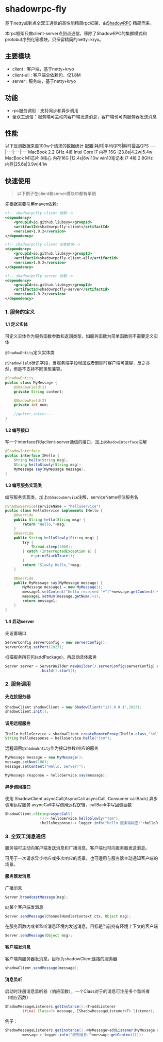 # shadowrpc-fly

基于netty点到点全双工通信的高性能精简rpc框架，由[ShadowRPC](https://github.com/Liubsyy/ShadowRPC) 精简而来。

本rpc框架只做client-server点到点通信，移除了ShadowRPC的集群模式和protobuf序列化等模块，只保留精简的netty+kryo。

## 主要模块
- client : 客户端，基于netty+kryo
- client-all : 客户端全依赖包，仅1.8M
- server : 服务端，基于netty+kryo


## 功能
- rpc服务调用：支持同步和异步调用
- 全双工通信：服务端可主动向客户端发送消息，客户端也可向服务器发送消息

## 性能
以下压测数据来自100w个请求的数据统计
配置|耗时|平均QPS|瞬时最高QPS
---|---|---|---
MacBook 2.2 GHz 4核 Intel Core i7 内存 16G |23.8s|4.2w|5.4w
MacBook M1芯片 8核心 内存16G |12.4s|8w|10w
win10笔记本 i7 4核 2.8GHz 内存|25.6s|3.9w|4.1w


## 快速使用

> 以下例子在client和server模块中都有单侧

先根据需要引用maven依赖: 

```xml
<!-- shadowrpcfly client 依赖-->
<dependency>
    <groupId>io.github.liubsyy</groupId>
    <artifactId>shadowrpcfly-client</artifactId>
    <version>1.0.2</version>
</dependency>
```

```xml
<!-- shadowrpcfly client 全依赖包-->
<dependency>
    <groupId>io.github.liubsyy</groupId>
    <artifactId>shadowrpcfly-client-all</artifactId>
    <version>1.0.2</version>
</dependency>
```

```xml
<!-- shadowrpcfly server 依赖-->
<dependency>
    <groupId>io.github.liubsyy</groupId>
    <artifactId>shadowrpcfly-server</artifactId>
    <version>1.0.2</version>
</dependency>
```


### 1. 服务的定义

#### 1.1 定义实体

可定义实体作为服务函数参数和返回类型，如服务函数为简单函数则不需要定义实体

`@ShadowEntity`定义实体类

`@ShadowField`标识字段，当服务端字段增加或者删除时客户端可兼容，反之亦然，但是不支持不同类型兼容。

```java
@ShadowEntity
public class MyMessage {
    @ShadowField(1)
    private String content;

    @ShadowField(2)
    private int num;
    
    //getter,setter...
}
```

#### 1.2 编写接口

写一个interface作为client-server通信的接口，加上`@ShadowInterface`注解

```java
@ShadowInterface
public interface IHello {
    String hello(String msg);
    String helloSlowly(String msg);
    MyMessage say(MyMessage message);
}
```

#### 1.3 编写服务实现类

编写服务实现类，加上`@ShadowService`注解，serviceName标注服务名

```java
@ShadowService(serviceName = "helloservice")
public class HelloService implements IHello {
    @Override
    public String hello(String msg) {
        return "Hello,"+msg;
    }
    @Override
    public String helloSlowly(String msg) {
        try {
            Thread.sleep(3000);
        } catch (InterruptedException e) {
            e.printStackTrace();
        }
        return "Slowly Hello,"+msg;
    }

    @Override
    public MyMessage say(MyMessage message) {
        MyMessage message1 = new MyMessage();
        message1.setContent("hello received "+"("+message.getContent()+")");
        message1.setNum(message.getNum()+1);
        return message1;
    }
}
```

#### 1.4 启动server

先设置端口
```java
ServerConfig serverConfig = new ServerConfig();
serverConfig.setPort(2023);
```

扫描服务所在包(addPackage)，再启动具体服务
```java
Server server = ServerBuilder.newBuilder().serverConfig(serverConfig).addPackage("rpctest.hello")
                .build().start();
```


### 2. 服务调用

#### 先连接服务器
```java
ShadowClient shadowClient = new ShadowClient("127.0.0.1",2023);
shadowClient.init();
```

#### 调用远程服务
```java
IHello helloService = shadowClient.createRemoteProxy(IHello.class,"helloservice");
String helloResponse = helloService.hello("Tom");
```

远程调用`@ShadowEntity`作为接口参数/响应的服务
```java
MyMessage message = new MyMessage();
message.setNum(100);
message.setContent("Hello, Server!");

MyMessage response = helloService.say(message);
```

#### 异步调用接口
使用 ShadowClient.asyncCall(AsyncCall asyncCall, Consumer<T> callBack) 异步调用远程服务
asyncCall中写调用远程逻辑，callBack中写回调函数

```java
ShadowClient.<String>asyncCall(
                ()-> helloService.helloSlowly("Tom"),
                (helloResponse)-> logger.info("hello 服务端响应:"+helloResponse) );
```

### 3. 全双工消息通信

服务端可主动向客户端发送消息和广播消息，客户端也可向服务器发送消息。

可用于一次请求异步响应或多次响应的场景，也可适用与服务器主动通知客户端的场景。

#### 服务器发消息

广播消息
```java
Server.broadcastMessage(msg);
```

向某个客户端发消息
```java
Server.sendMessage(ChannelHandlerContext ctx, Object msg);
```

在服务函数内或者监听消息环境内发送消息，目标是当前持有环境上下文的客户端
```java
Server.sendMessage(Object msg);
```

#### 客户端发消息

客户端向服务器发消息，目标为shadowClient连接的服务器
```java
shadowClient.sendMessage(message);
```

#### 消息监听
启动时注册消息监听器（响应函数），一个Class对于的消息可注册多个监听者（响应函数）

```java
ShadowMessageListeners.getInstance().<T>addListener
        (final Class<?> message, IShadowMessageListener<T> listener);
```

例子：
```java
ShadowMessageListeners.getInstance().<MyMessage>addListener(MyMessage.class,
        message-> logger.info("收到消息:"+message.getContent()));
```





